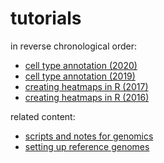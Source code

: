 # tutorials

in reverse chronological order:

* [cell type annotation (2020)](https://igordot.github.io/tutorials/scrna-cell-types-2020-09.nb.html)
* [cell type annotation (2019)](https://igordot.github.io/tutorials/scrna-cell-types-2019-12.nb.html)
* [creating heatmaps in R (2017)](https://igordot.github.io/tutorials/heatmaps-2017-07.nb.html)
* [creating heatmaps in R (2016)](https://github.com/igordot/tutorials/blob/master/heatmaps-2016-07.R)

related content:

* [scripts and notes for genomics](https://github.com/igordot/genomics)
* [setting up reference genomes](https://github.com/igordot/reference-genomes)
